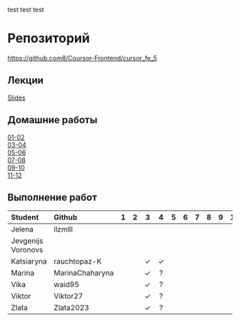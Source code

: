 test test test 


# Репозиторий
https://github.com8/Coursor-Frontend/cursor_fe_5  

## Лекции
[Slides](https://github.com/Coursor-Frontend/cursor_fe_5/blob/main/Lesson/3/HTML-CSS.pdf)  


## Домашние работы 

[01-02](https://github.com/Coursor-Frontend/cursor_fe_5/blob/main/Homeworks/Homework/01-02/HOMEWORK.md)  
[03-04](https://github.com/Coursor-Frontend/cursor_fe_5/blob/main/Homeworks/Homework/03-04/HOMEWORK.md)  
[05-06]()  
[07-08]()  
[09-10]()  
[11-12]()  
 
## Выполнение работ
| Student               | Github           | 1 | 2 | 3 | 4 | 5 | 6 | 7 | 8 | 9 | 10 | 11 | 12 |
| :-------------------- | :--------------- |:-:|:-:|:-:|:-:|:-:|:-:|:-:|:-:|:-:|:--:|:--:|:--:|
| Jelena                | llzmlll          |   |   |   |   |   |   |   |   |   |    |    |    |
| Jevgenijs Voronovs    |                  |   |   |   |   |   |   |   |   |   |    |    |    |
| Katsiaryna            | rauchtopaz-K     |   |   | ✓ | ✓ |   |   |   |   |   |    |    |    |
| Marina                | MarinaChaharyna  |   |   | ✓ | ? |   |   |   |   |   |    |    |    |
| Vika                  | waid95           |   |   | ✓ | ? |   |   |   |   |   |    |    |    |
| Viktor                | Viktor27         |   |   | ✓ | ? |   |   |   |   |   |    |    |    |
| Zlata                 | Zlata2023        |   |   | ✓ | ? |   |   |   |   |   |    |    |    |

